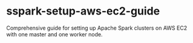 # sspark-setup-aws-ec2-guide
Comprehensive guide for setting up Apache Spark clusters on AWS EC2 with one master and one worker node.
